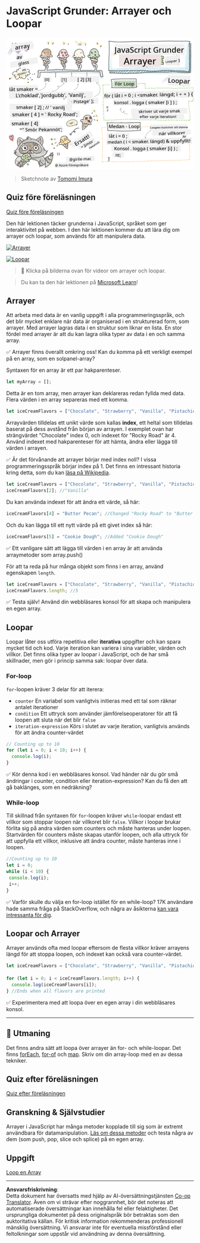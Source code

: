 <!--
CO_OP_TRANSLATOR_METADATA:
{
  "original_hash": "3f7f87871312cf6cc12662da7d973182",
  "translation_date": "2025-08-26T21:46:24+00:00",
  "source_file": "2-js-basics/4-arrays-loops/README.md",
  "language_code": "sv"
}
-->
# JavaScript Grunder: Arrayer och Loopar

![JavaScript Grunder - Arrayer](../../../../translated_images/webdev101-js-arrays.439d7528b8a294558d0e4302e448d193f8ad7495cc407539cc81f1afe904b470.sv.png)
> Sketchnote av [Tomomi Imura](https://twitter.com/girlie_mac)

## Quiz före föreläsningen
[Quiz före föreläsningen](https://ashy-river-0debb7803.1.azurestaticapps.net/quiz/13)

Den här lektionen täcker grunderna i JavaScript, språket som ger interaktivitet på webben. I den här lektionen kommer du att lära dig om arrayer och loopar, som används för att manipulera data.

[![Arrayer](https://img.youtube.com/vi/1U4qTyq02Xw/0.jpg)](https://youtube.com/watch?v=1U4qTyq02Xw "Arrayer")

[![Loopar](https://img.youtube.com/vi/Eeh7pxtTZ3k/0.jpg)](https://www.youtube.com/watch?v=Eeh7pxtTZ3k "Loopar")

> 🎥 Klicka på bilderna ovan för videor om arrayer och loopar.

> Du kan ta den här lektionen på [Microsoft Learn](https://docs.microsoft.com/learn/modules/web-development-101-arrays/?WT.mc_id=academic-77807-sagibbon)!

## Arrayer

Att arbeta med data är en vanlig uppgift i alla programmeringsspråk, och det blir mycket enklare när data är organiserad i en strukturerad form, som arrayer. Med arrayer lagras data i en struktur som liknar en lista. En stor fördel med arrayer är att du kan lagra olika typer av data i en och samma array.

✅ Arrayer finns överallt omkring oss! Kan du komma på ett verkligt exempel på en array, som en solpanel-array?

Syntaxen för en array är ett par hakparenteser.

```javascript
let myArray = [];
```

Detta är en tom array, men arrayer kan deklareras redan fyllda med data. Flera värden i en array separeras med ett komma.

```javascript
let iceCreamFlavors = ["Chocolate", "Strawberry", "Vanilla", "Pistachio", "Rocky Road"];
```

Arrayvärden tilldelas ett unikt värde som kallas **index**, ett heltal som tilldelas baserat på dess avstånd från början av arrayen. I exemplet ovan har strängvärdet "Chocolate" index 0, och indexet för "Rocky Road" är 4. Använd indexet med hakparenteser för att hämta, ändra eller lägga till värden i arrayen.

✅ Är det förvånande att arrayer börjar med index noll? I vissa programmeringsspråk börjar index på 1. Det finns en intressant historia kring detta, som du kan [läsa på Wikipedia](https://en.wikipedia.org/wiki/Zero-based_numbering).

```javascript
let iceCreamFlavors = ["Chocolate", "Strawberry", "Vanilla", "Pistachio", "Rocky Road"];
iceCreamFlavors[2]; //"Vanilla"
```

Du kan använda indexet för att ändra ett värde, så här:

```javascript
iceCreamFlavors[4] = "Butter Pecan"; //Changed "Rocky Road" to "Butter Pecan"
```

Och du kan lägga till ett nytt värde på ett givet index så här:

```javascript
iceCreamFlavors[5] = "Cookie Dough"; //Added "Cookie Dough"
```

✅ Ett vanligare sätt att lägga till värden i en array är att använda arraymetoder som array.push()

För att ta reda på hur många objekt som finns i en array, använd egenskapen `length`.

```javascript
let iceCreamFlavors = ["Chocolate", "Strawberry", "Vanilla", "Pistachio", "Rocky Road"];
iceCreamFlavors.length; //5
```

✅ Testa själv! Använd din webbläsares konsol för att skapa och manipulera en egen array.

## Loopar

Loopar låter oss utföra repetitiva eller **iterativa** uppgifter och kan spara mycket tid och kod. Varje iteration kan variera i sina variabler, värden och villkor. Det finns olika typer av loopar i JavaScript, och de har små skillnader, men gör i princip samma sak: loopar över data.

### For-loop

`for`-loopen kräver 3 delar för att iterera:
- `counter` En variabel som vanligtvis initieras med ett tal som räknar antalet iterationer
- `condition` Ett uttryck som använder jämförelseoperatorer för att få loopen att sluta när det blir `false`
- `iteration-expression` Körs i slutet av varje iteration, vanligtvis används för att ändra counter-värdet
  
```javascript
// Counting up to 10
for (let i = 0; i < 10; i++) {
  console.log(i);
}
```

✅ Kör denna kod i en webbläsares konsol. Vad händer när du gör små ändringar i counter, condition eller iteration-expression? Kan du få den att gå baklänges, som en nedräkning?

### While-loop

Till skillnad från syntaxen för `for`-loopen kräver `while`-loopar endast ett villkor som stoppar loopen när villkoret blir `false`. Villkor i loopar brukar förlita sig på andra värden som counters och måste hanteras under loopen. Startvärden för counters måste skapas utanför loopen, och alla uttryck för att uppfylla ett villkor, inklusive att ändra counter, måste hanteras inne i loopen.

```javascript
//Counting up to 10
let i = 0;
while (i < 10) {
 console.log(i);
 i++;
}
```

✅ Varför skulle du välja en for-loop istället för en while-loop? 17K användare hade samma fråga på StackOverflow, och några av åsikterna [kan vara intressanta för dig](https://stackoverflow.com/questions/39969145/while-loops-vs-for-loops-in-javascript).

## Loopar och Arrayer

Arrayer används ofta med loopar eftersom de flesta villkor kräver arrayens längd för att stoppa loopen, och indexet kan också vara counter-värdet.

```javascript
let iceCreamFlavors = ["Chocolate", "Strawberry", "Vanilla", "Pistachio", "Rocky Road"];

for (let i = 0; i < iceCreamFlavors.length; i++) {
  console.log(iceCreamFlavors[i]);
} //Ends when all flavors are printed
```

✅ Experimentera med att loopa över en egen array i din webbläsares konsol. 

---

## 🚀 Utmaning

Det finns andra sätt att loopa över arrayer än for- och while-loopar. Det finns [forEach](https://developer.mozilla.org/docs/Web/JavaScript/Reference/Global_Objects/Array/forEach), [for-of](https://developer.mozilla.org/docs/Web/JavaScript/Reference/Statements/for...of) och [map](https://developer.mozilla.org/docs/Web/JavaScript/Reference/Global_Objects/Array/map). Skriv om din array-loop med en av dessa tekniker.

## Quiz efter föreläsningen
[Quiz efter föreläsningen](https://ashy-river-0debb7803.1.azurestaticapps.net/quiz/14)

## Granskning & Självstudier

Arrayer i JavaScript har många metoder kopplade till sig som är extremt användbara för datamanipulation. [Läs om dessa metoder](https://developer.mozilla.org/docs/Web/JavaScript/Reference/Global_Objects/Array) och testa några av dem (som push, pop, slice och splice) på en egen array.

## Uppgift

[Loop en Array](assignment.md)

---

**Ansvarsfriskrivning**:  
Detta dokument har översatts med hjälp av AI-översättningstjänsten [Co-op Translator](https://github.com/Azure/co-op-translator). Även om vi strävar efter noggrannhet, bör det noteras att automatiserade översättningar kan innehålla fel eller felaktigheter. Det ursprungliga dokumentet på dess originalspråk bör betraktas som den auktoritativa källan. För kritisk information rekommenderas professionell mänsklig översättning. Vi ansvarar inte för eventuella missförstånd eller feltolkningar som uppstår vid användning av denna översättning.